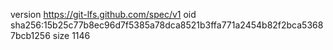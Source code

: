 version https://git-lfs.github.com/spec/v1
oid sha256:15b25c77b8ec96d7f5385a78dca8521b3ffa771a2454b82f2bca53687bcb1256
size 1146
